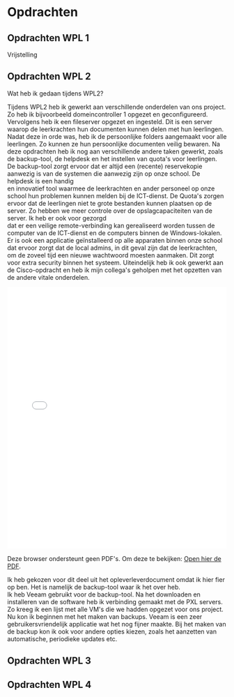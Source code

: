 # Opdrachten

## Opdrachten WPL 1
Vrijstelling
## Opdrachten WPL 2
Wat heb ik gedaan tijdens WPL2?

Tijdens WPL2 heb ik gewerkt aan verschillende onderdelen van ons project. Zo heb ik bijvoorbeeld domeincontroller 1 opgezet en geconfigureerd. 
Vervolgens heb ik een fileserver opgezet en ingesteld. Dit is een server waarop de leerkrachten hun documenten kunnen delen met hun leerlingen.
Nadat deze in orde was, heb ik de persoonlijke folders aangemaakt voor alle leerlingen. Zo kunnen ze hun persoonlijke documenten veilig bewaren. 
Na deze opdrachten heb ik nog aan verschillende andere taken gewerkt, zoals de backup-tool, de helpdesk en het instellen van quota's voor leerlingen.
De backup-tool zorgt ervoor dat er altijd een (recente) reservekopie aanwezig is van de systemen die aanwezig zijn op onze school. De helpdesk is een handig   
en innovatief tool waarmee de leerkrachten en ander personeel op onze school hun problemen kunnen melden bij de ICT-dienst. De Quota's zorgen ervoor dat de 
leerlingen niet te grote bestanden kunnen plaatsen op de server. Zo hebben we meer controle over de opslagcapaciteiten van de server. Ik heb er ook voor gezorgd  
dat er een veilige remote-verbinding kan gerealiseerd worden tussen de computer van de ICT-dienst en de computers binnen de Windows-lokalen. Er is ook een applicatie 
geïnstalleerd op alle apparaten binnen onze school dat ervoor zorgt dat de local admins, in dit geval zijn dat de leerkrachten, om de zoveel tijd een nieuwe wachtwoord moesten aanmaken.
Dit zorgt voor extra security binnen het systeem. Uiteindelijk heb ik ook gewerkt aan de Cisco-opdracht en heb ik mijn collega's geholpen met het opzetten van de andere vitale onderdelen.

<object data="./images/FierOpWat.pdf" type="application/pdf"  width="100%" height="600px" style="border: none; margin: 0; padding: 0;">
    <embed src="./images/FierOpWat.pdf" type="application/pdf" width="100%" height="600px" style="border: none; margin: 0; padding: 0;">
        <p>Deze browser ondersteunt geen PDF's. Om deze te bekijken: <a href="https://drive.google.com/file/d/1sMZTwhub_dBekHiLbaWqtc9M9Vjw5vZG/view?usp=sharing">Open hier de PDF</a>.</p>
    </embed>
</object>
</object>

Ik heb gekozen voor dit deel uit het opleverleverdocument omdat ik hier fier op ben. Het is namelijk de backup-tool waar ik het over heb.  
Ik heb Veeam gebruikt voor de backup-tool. Na het downloaden en installeren van de software heb ik verbinding gemaakt met de PXL servers.
Zo kreeg ik een lijst met alle VM's die we hadden opgezet voor ons project. Nu kon ik beginnen met het maken van backups. 
Veeam is een zeer gebruikersvriendelijk applicatie wat het nog fijner maakte. Bij het maken van de backup kon ik ook voor andere opties kiezen, 
zoals het aanzetten van automatische, periodieke updates etc.
## Opdrachten WPL 3

## Opdrachten WPL 4

